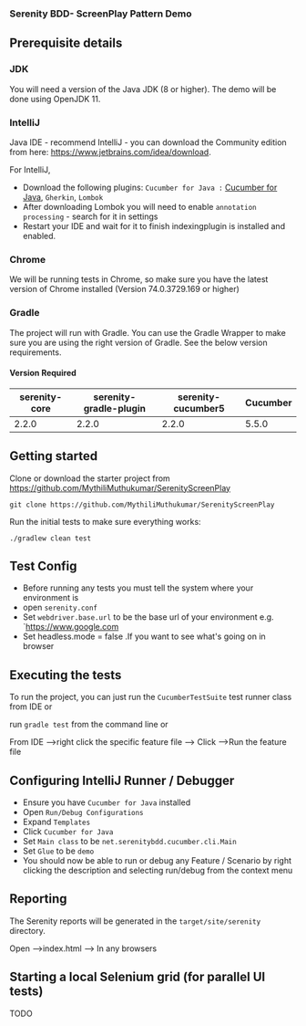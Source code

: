 ### Serenity BDD- ScreenPlay Pattern Demo

## Prerequisite details

### JDK
You will need a version of the Java JDK (8 or higher). The demo will be done using OpenJDK 11.

### IntelliJ

 Java IDE - recommend IntelliJ - you can download the Community edition from here: https://www.jetbrains.com/idea/download. 

For IntelliJ,
 * Download the following plugins: `Cucumber for Java :`  [Cucumber for Java](https://plugins.jetbrains.com/plugin/7212-cucumber-for-java), `Gherkin`, `Lombok`
 * After downloading Lombok you will need to enable `annotation processing` - search for it in settings
 * Restart your IDE and wait for it to finish indexingplugin is installed and enabled.

### Chrome
We will be running tests in Chrome, so make sure you have the latest version of Chrome installed (Version 74.0.3729.169 or higher)

### Gradle
The project will run with Gradle. You can use the Gradle Wrapper to make sure you are using the right version of Gradle. See the below version requirements.

#### Version Required

| serenity-core | serenity-gradle-plugin | serenity-cucumber5 | Cucumber            |
|---------------|-----------------------|--------------------|---------------------|
| 2.2.0         | 2.2.0                 |  2.2.0             | 5.5.0               |


## Getting started
Clone or download the starter project from https://github.com/MythiliMuthukumar/SerenityScreenPlay

```
git clone https://github.com/MythiliMuthukumar/SerenityScreenPlay
```

Run the initial tests to make sure everything works:


```
./gradlew clean test
```
 ## Test Config
 * Before running any tests you must tell the system where your environment is
 * open `serenity.conf`
 * Set `webdriver.base.url` to be the base url of your environment e.g. `https://www.google.com
 * Set headless.mode = false .If you want to see what's going on in browser

## Executing the tests
To run the project, you can just run the `CucumberTestSuite` test runner class from IDE or 

run `gradle test` from the command line or

From IDE -->right click the specific feature file --> Click -->Run the feature file

## Configuring IntelliJ Runner / Debugger
* Ensure you have `Cucumber for Java` installed
* Open `Run/Debug Configurations`
* Expand `Templates`
* Click `Cucumber for Java`
* Set `Main class` to be `net.serenitybdd.cucumber.cli.Main`
* Set `Glue` to be `demo`
* You should now be able to run or debug any Feature / Scenario by right clicking the description 
and selecting run/debug from the context menu

## Reporting

The Serenity reports will be generated in the `target/site/serenity` directory.

Open -->index.html --> In any browsers

## Starting a local Selenium grid (for parallel UI tests)
TODO